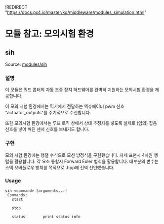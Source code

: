 !REDIRECT "https://docs.px4.io/master/ko/middleware/modules_simulation.html"

# 모듈 참고: 모의시험 환경

## sih

Source: [modules/sih](https://github.com/PX4/Firmware/tree/master/src/modules/sih)

### 설명

이 모듈은 쿼드 콥터의 자동 조종 장치 하드웨어를 완벽히 지원하는 모의시험 환경을 제공합니다.

이 모의 시험 환경에서는 믹서에서 전달하는 엑츄에이터 pwm 신호 "actuator_outputs"를 주기적으로 수신합니다.

또한 모의시험 환경에서는 루프 로직 상에서 상태 추정자를 넣도록 실제로 (임의) 잡음 신호를 넣어 깨진 센서 신호를 보내기도 합니다.

### 구현

모의 시험 환경에는 행렬 수식으로 모션 방정식을 구현했습니다. 자세 표현시 4차원 행렬을 활용합니다. 각 요소 통합시 Forward Euler 법칙을 활용합니다. 대부분의 변수는 스택 오버플로우 방지를 목적으로 .hpp에 전역 선언했습니다.

<a id="sih_usage"></a>

### Usage

    sih <command> [arguments...]
     Commands:
       start
    
       stop
    
       status        print status info